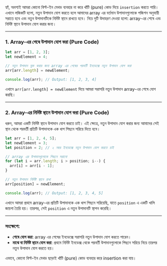 হ্যাঁ, অবশ্যই আমরা কোনো বিল্ট-ইন মেথড ব্যবহার না করে খাঁটি (pure) কোড দিয়ে `insertion` করতে পারি। এখানে লজিকটি হলো, নতুন উপাদান যোগ করতে হলে আমাদের array এর বর্তমান উপাদানগুলোকে পজিশন অনুযায়ী সরাতে হবে এবং নতুন উপাদানটিকে নির্দিষ্ট স্থানে রাখতে হবে। নিচে দুটি উদাহরণ দেওয়া হলো: array-এর শেষে এবং নির্দিষ্ট স্থানে উপাদান যোগ করার জন্য।

---

### 1. **Array-এর শেষে উপাদান যোগ করা (Pure Code)**

```javascript
let arr = [1, 2, 3];
let newElement = 4;

// নতুন উপাদান যুক্ত করার জন্য array এর শেষের পরবর্তী ইনডেক্সে নতুন উপাদান যোগ করা
arr[arr.length] = newElement;

console.log(arr); // Output: [1, 2, 3, 4]
```

এখানে `arr[arr.length] = newElement` দিয়ে আমরা সরাসরি নতুন উপাদান array-এর শেষে যোগ করছি।

---

### 2. **Array-এর নির্দিষ্ট স্থানে উপাদান যোগ করা (Pure Code)**

ধরুন, আমরা একটি নির্দিষ্ট স্থানে উপাদান যোগ করতে চাই। এই ক্ষেত্রে, নতুন উপাদান যোগ করার জন্য আমাদের সেই স্থান থেকে পরবর্তী প্রতিটি উপাদানকে এক ধাপ পিছনে সরিয়ে দিতে হবে।

```javascript
let arr = [1, 2, 4, 5];
let newElement = 3;
let position = 2; // ২ নম্বর ইনডেক্সে নতুন উপাদান যোগ করতে চাই

// array এর উপাদানগুলোকে পিছনে সরানো
for (let i = arr.length; i > position; i--) {
  arr[i] = arr[i - 1];
}

// নতুন উপাদান নির্দিষ্ট স্থানে রাখা
arr[position] = newElement;

console.log(arr); // Output: [1, 2, 3, 4, 5]
```

এখানে আমরা প্রথমে array-এর প্রতিটি উপাদানকে এক ধাপ পিছনে সরিয়েছি, যাতে `position` এ একটি খালি জায়গা তৈরি হয়। তারপর, সেই `position` এ নতুন উপাদানটি স্থাপন করেছি।

---

### সংক্ষেপে:
- **শেষে যোগ করা**: array এর শেষের ইনডেক্সে সরাসরি নতুন উপাদান যোগ করতে পারেন।
- **মাঝে বা নির্দিষ্ট স্থানে যোগ করা**: প্রথমে নির্দিষ্ট ইনডেক্স থেকে পরবর্তী উপাদানগুলোকে পিছনে সরিয়ে নিয়ে তারপর নতুন উপাদান যোগ করতে হয়।

এভাবে, কোনো বিল্ট-ইন মেথড ছাড়াই খাঁটি (pure) কোড ব্যবহার করে insertion করা যায়।